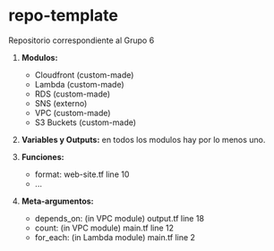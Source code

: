 # repo-template

Repositorio correspondiente al Grupo 6

1. **Modulos:**

   * Cloudfront (custom-made)
   * Lambda (custom-made)
   * RDS (custom-made)
   * SNS (externo)
   * VPC (custom-made)
   * S3 Buckets (custom-made)
2. **Variables y Outputs:** en todos los modulos hay por lo menos uno.
3. **Funciones:**

   * format: web-site.tf line 10
   * ...
4. **Meta-argumentos:**

   * depends_on: (in VPC module) output.tf line 18
   * count: (in VPC module) main.tf line 12
   * for_each: (in Lambda module) main.tf line 2
